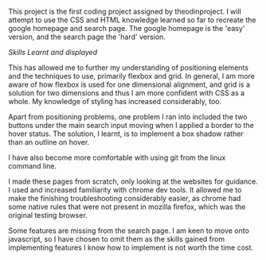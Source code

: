 This project is the first coding project assigned by theodinproject. I will attempt to use the CSS and HTML knowledge learned so far to recreate the google homepage and search page. The google homepage is the 'easy' version, and the search page the 'hard' version.

*Skills Learnt and displayed*

This has allowed me to further my understanding of positioning elements and the techniques to use, primarily flexbox and grid. In general, I am more aware of how flexbox is used for one dimensional alignment, and grid is a solution for two dimensions and thus I am more confident with CSS as a whole. My knowledge of styling has increased considerably, too.

Apart from positioning problems, one problem I ran into included the two buttons under the main search input moving when I applied a border to the hover status. The solution, I learnt, is to implement a box shadow rather than an outline on hover.

I have also become more comfortable with using git from the linux command line.

I made these pages from scratch, only looking at the websites for guidance. I used and increased familiarity with chrome dev tools. It allowed me to make the finishing troubleshooting considerably easier, as chrome had some native rules that were not present in mozilla firefox, which was the original testing browser.

Some features are missing from the search page. I am keen to move onto javascript, so I have chosen to omit them as the skills gained from implementing features I know how to implement is not worth the time cost.
